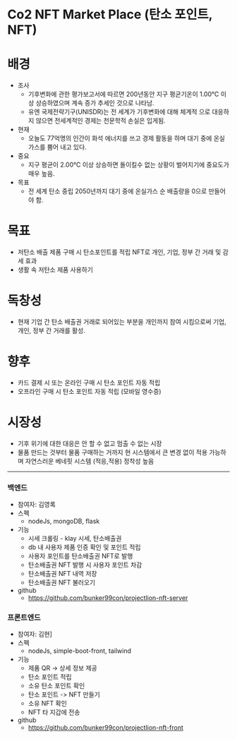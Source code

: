 Co2 NFT Market Place (탄소 포인트, NFT)
===
# 배경
- 조사   
  - 기후변화에 관한 평가보고서에 따르면 200년동안 지구 평균기온이 1.00℃ 이상 상승하였으며 계속 증가 추세인 것으로 나타남. 
  - 유엔 국제전략기구(UNISDR)는 전 세계가 기후변화에 대해 체계적 으로 대응하지 않으면 전세계적인 경제는 천문학적 손실은 입게됨.
- 현재
  - 오늘도 77억명의 인간이 화석 에너지를 쓰고 경제 활동을 하며 대기 중에 온실가스를 뿜어 내고 있다.
- 중요
  - 지구 평균이 2.00℃ 이상 상승하면 돌이킬수 없는 상황이 벌어지기에 중요도가 매우 높음.
- 목표
  - 전 세계 탄소 중립 2050년까지 대기 중에 온실가스 순 배출량을 0으로 만들어야 함.


# 목표
- 저탄소 배출 제품 구매 시 탄소포인트를 적립 NFT로 개인, 기업, 정부 간 거래 및 감세 효과
- 생활 속 저탄소 제품 사용하기

# 독창성
- 현재 기업 간 탄소 배출권 거래로 되어있는 부분을 개인까지 참여 시킴으로써 기업, 개인, 정부 간 거래를 활성.

# 향후
- 카드 결제 시 또는 온라인 구매 시 탄소 포인트 자동 적립
- 오프라인 구매 시 탄소 포인트 자동 적립 (모바일 영수증) 

# 시장성
- 기후 위기에 대한 대응은 안 할 수 없고 멈출 수 없는 시장
- 물품 만드는 것부터 물품 구매하는 거까지 현 시스템에서 큰 변경 없이 적용 가능하며 자연스러운 베네핏 시스템 (적응,적용) 정착성 높음 
------
### 백엔드
- 참여자: 김영록
- 스펙
  - nodeJs, mongoDB, flask
- 기능
  - 시세 크롤링 - klay 시세, 탄소배출권
  - db 내 사용자 제품 인증 확인 및 포인트 적립
  - 사용자 포인트를 탄소배출권 NFT로 발행
  - 탄소배출권 NFT 발행 시 사용자 포인트 차감
  - 탄소배출권 NFT 내역 저장
  - 탄소배출권 NFT 불러오기
- github
  - https://github.com/bunker99con/projectlion-nft-server

### 프론트엔드
- 참여자: 김현]
- 스펙
  - nodeJs, simple-boot-front, tailwind
- 기능
  - 제품 QR -> 상세 정보 제공  
  - 탄소 포인트 적립
  - 소유 탄소 포인트 확인
  - 탄소 포인트 -> NFT 만들기
  - 소유 NFT 확인
  - NFT 타 지갑에 전송
- github
  - https://github.com/bunker99con/projectlion-nft-front
